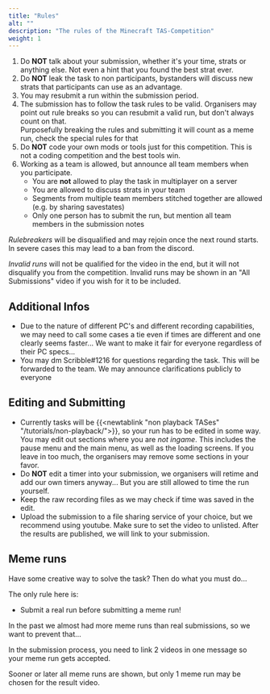 ```yaml
---
title: "Rules"
alt: ""
description: "The rules of the Minecraft TAS-Competition"
weight: 1
---
```


1. Do **NOT** talk about your submission, whether it's your time, strats or anything else. Not even a hint that you found the best strat ever.
2. Do **NOT** leak the task to non participants, bystanders will discuss new strats that participants can use as an advantage.
3. You may resubmit a run within the submission period.
4. The submission has to follow the task rules to be valid. Organisers may point out rule breaks so you can resubmit a valid run, but don't always count on that.  
Purposefully breaking the rules and submitting it will count as a meme run, check the special rules for that
5. Do **NOT** code your own mods or tools just for this competition. This is not a coding competition and the best tools win.
6. Working as a team is allowed, but announce all team members when you participate.
   * You are **not** allowed to play the task in multiplayer on a server
   * You are allowed to discuss strats in your team
   * Segments from multiple team members stitched together are allowed (e.g. by sharing savestates)
   * Only one person has to submit the run, but mention all team members in the submission notes
  
*Rulebreakers* will be disqualified and may rejoin once the next round starts. In severe cases this may lead to a ban from the discord.
  
*Invalid runs* will not be qualified for the video in the end, but it will not disqualify you from the competition. Invalid runs may be shown in an "All Submissions" video if you wish for it to be included.

## Additional Infos
* Due to the nature of different PC's and different recording capabilities, we may need to call some cases a tie even if times are different and one clearly seems faster... We want to make it fair for everyone regardless of their PC specs...
* You may dm Scribble#1216 for questions regarding the task. This will be forwarded to the team. We may announce clarifications publicly to everyone

## Editing and Submitting
* Currently tasks will be {{<newtablink "non playback TASes" "/tutorials/non-playback/">}}, so your run has to be edited in some way. You may edit out sections where you are *not ingame*. This includes the pause menu and the main menu, as well as the loading screens. If you leave in too much, the organisers may remove some sections in your favor.  
* Do **NOT** edit a timer into your submission, we organisers will retime and add our own timers anyway... But you are still allowed to time the run yourself.
* Keep the raw recording files as we may check if time was saved in the edit.
* Upload the submission to a file sharing service of your choice, but we recommend using youtube. Make sure to set the video to unlisted. After the results are published, we will link to your submission.

## Meme runs
Have some creative way to solve the task? Then do what you must do...

The only rule here is:
* Submit a real run before submitting a meme run!
  
In the past we almost had more meme runs than real submissions, so we want to prevent that...

In the submission process, you need to link 2 videos in one message so your meme run gets accepted.

Sooner or later all meme runs are shown, but only 1 meme run may be chosen for the result video.
